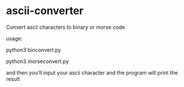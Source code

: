# ascii-converter
Convert ascii characters to binary or morse code

usage:

python3 binconvert.py

python3 morseconvert.py

and then you'll input your ascii character
and the program will print the result
